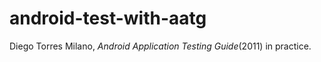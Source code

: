 android-test-with-aatg
======================

Diego Torres Milano, *Android Application Testing Guide*(2011) in practice.